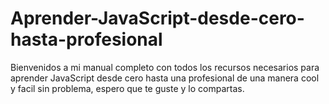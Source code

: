 # Aprender-JavaScript-desde-cero-hasta-profesional
Bienvenidos a mi manual completo con todos los recursos necesarios para aprender JavaScript desde cero hasta una profesional de una manera cool y facil sin problema, espero que te guste y lo compartas.
